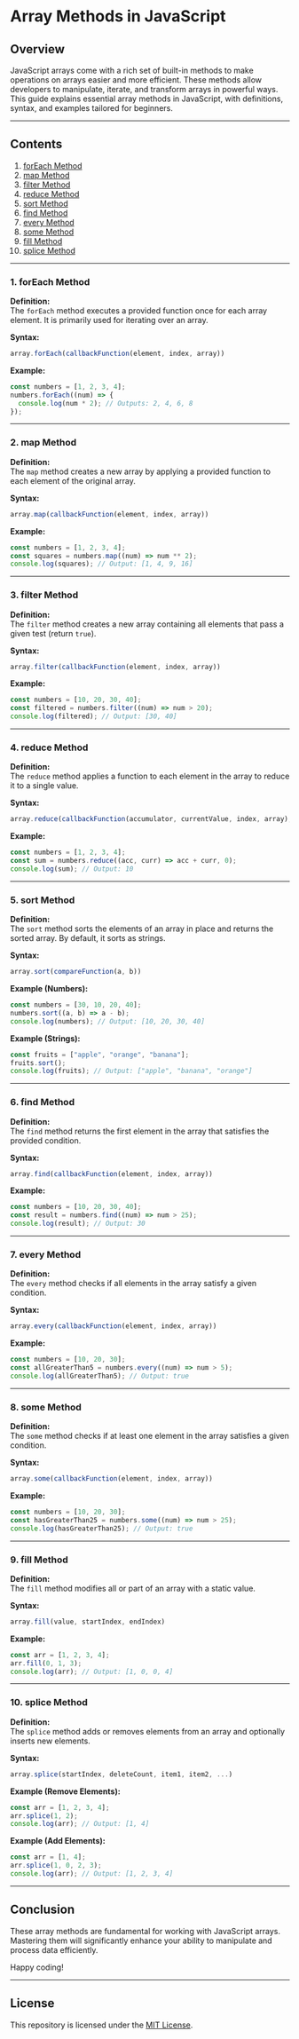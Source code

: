# Array Methods in JavaScript  

## Overview  

JavaScript arrays come with a rich set of built-in methods to make operations on arrays easier and more efficient. These methods allow developers to manipulate, iterate, and transform arrays in powerful ways. This guide explains essential array methods in JavaScript, with definitions, syntax, and examples tailored for beginners.  

---

## Contents  

1. [forEach Method](#1-foreach-method)  
2. [map Method](#2-map-method)  
3. [filter Method](#3-filter-method)  
4. [reduce Method](#4-reduce-method)  
5. [sort Method](#5-sort-method)  
6. [find Method](#6-find-method)  
7. [every Method](#7-every-method)  
8. [some Method](#8-some-method)  
9. [fill Method](#9-fill-method)  
10. [splice Method](#10-splice-method)  

---

### 1. forEach Method  

**Definition:**  
The `forEach` method executes a provided function once for each array element. It is primarily used for iterating over an array.  

**Syntax:**  
```javascript
array.forEach(callbackFunction(element, index, array))
```  

**Example:**  
```javascript
const numbers = [1, 2, 3, 4];
numbers.forEach((num) => {
  console.log(num * 2); // Outputs: 2, 4, 6, 8
});
```  

---

### 2. map Method  

**Definition:**  
The `map` method creates a new array by applying a provided function to each element of the original array.  

**Syntax:**  
```javascript
array.map(callbackFunction(element, index, array))
```  

**Example:**  
```javascript
const numbers = [1, 2, 3, 4];
const squares = numbers.map((num) => num ** 2);
console.log(squares); // Output: [1, 4, 9, 16]
```  

---

### 3. filter Method  

**Definition:**  
The `filter` method creates a new array containing all elements that pass a given test (return `true`).  

**Syntax:**  
```javascript
array.filter(callbackFunction(element, index, array))
```  

**Example:**  
```javascript
const numbers = [10, 20, 30, 40];
const filtered = numbers.filter((num) => num > 20);
console.log(filtered); // Output: [30, 40]
```  

---

### 4. reduce Method  

**Definition:**  
The `reduce` method applies a function to each element in the array to reduce it to a single value.  

**Syntax:**  
```javascript
array.reduce(callbackFunction(accumulator, currentValue, index, array), initialValue)
```  

**Example:**  
```javascript
const numbers = [1, 2, 3, 4];
const sum = numbers.reduce((acc, curr) => acc + curr, 0);
console.log(sum); // Output: 10
```  

---

### 5. sort Method  

**Definition:**  
The `sort` method sorts the elements of an array in place and returns the sorted array. By default, it sorts as strings.  

**Syntax:**  
```javascript
array.sort(compareFunction(a, b))
```  

**Example (Numbers):**  
```javascript
const numbers = [30, 10, 20, 40];
numbers.sort((a, b) => a - b);
console.log(numbers); // Output: [10, 20, 30, 40]
```  

**Example (Strings):**  
```javascript
const fruits = ["apple", "orange", "banana"];
fruits.sort();
console.log(fruits); // Output: ["apple", "banana", "orange"]
```  

---

### 6. find Method  

**Definition:**  
The `find` method returns the first element in the array that satisfies the provided condition.  

**Syntax:**  
```javascript
array.find(callbackFunction(element, index, array))
```  

**Example:**  
```javascript
const numbers = [10, 20, 30, 40];
const result = numbers.find((num) => num > 25);
console.log(result); // Output: 30
```  

---

### 7. every Method  

**Definition:**  
The `every` method checks if all elements in the array satisfy a given condition.  

**Syntax:**  
```javascript
array.every(callbackFunction(element, index, array))
```  

**Example:**  
```javascript
const numbers = [10, 20, 30];
const allGreaterThan5 = numbers.every((num) => num > 5);
console.log(allGreaterThan5); // Output: true
```  

---

### 8. some Method  

**Definition:**  
The `some` method checks if at least one element in the array satisfies a given condition.  

**Syntax:**  
```javascript
array.some(callbackFunction(element, index, array))
```  

**Example:**  
```javascript
const numbers = [10, 20, 30];
const hasGreaterThan25 = numbers.some((num) => num > 25);
console.log(hasGreaterThan25); // Output: true
```  

---

### 9. fill Method  

**Definition:**  
The `fill` method modifies all or part of an array with a static value.  

**Syntax:**  
```javascript
array.fill(value, startIndex, endIndex)
```  

**Example:**  
```javascript
const arr = [1, 2, 3, 4];
arr.fill(0, 1, 3);
console.log(arr); // Output: [1, 0, 0, 4]
```  

---

### 10. splice Method  

**Definition:**  
The `splice` method adds or removes elements from an array and optionally inserts new elements.  

**Syntax:**  
```javascript
array.splice(startIndex, deleteCount, item1, item2, ...)
```  

**Example (Remove Elements):**  
```javascript
const arr = [1, 2, 3, 4];
arr.splice(1, 2); 
console.log(arr); // Output: [1, 4]
```  

**Example (Add Elements):**  
```javascript
const arr = [1, 4];
arr.splice(1, 0, 2, 3);
console.log(arr); // Output: [1, 2, 3, 4]
```  

---

## Conclusion  

These array methods are fundamental for working with JavaScript arrays. Mastering them will significantly enhance your ability to manipulate and process data efficiently.  

Happy coding!  

---

## License  

This repository is licensed under the [MIT License](LICENSE).  